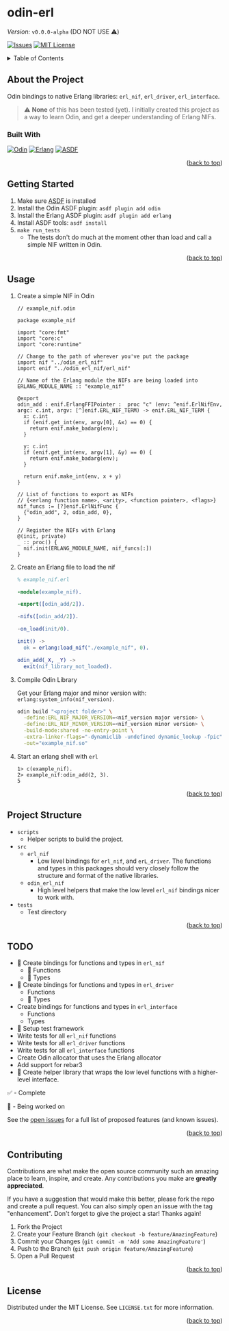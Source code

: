 <a name="readme-top"></a>
# odin-erl

*Version:* `v0.0.0-alpha` (DO NOT USE :warning:)

<!-- PROJECT SHIELDS -->

[![Issues][issues-shield]][issues-url]
[![MIT License][license-shield]][license-url]

<!-- TABLE OF CONTENTS -->
<details>
  <summary>Table of Contents</summary>
  <ol>
    <li>
      <a href="#about-the-project">About The Project</a>
      <ul>
        <li><a href="#built-with">Built With</a></li>
      </ul>
    </li>
    <li>
      <a href="#getting-started">Getting Started</a>
    </li>
    <li><a href="#usage">Usage</a></li>
    <li><a href="#project-structure">Project Structure</a></li>
    <li><a href="#todo">TODO</a></li>
    <li><a href="#contributing">Contributing</a></li>
    <li><a href="#license">License</a></li>
  </ol>
</details>

<!-- ABOUT THE PROJECT -->
## About the Project

Odin bindings to native Erlang libraries: `erl_nif`, `erl_driver`, `erl_interface`.

> :warning: **None** of this has been tested (yet). I initially created this project
> as a way to learn Odin, and get a deeper understanding of Erlang NIFs.

### Built With

<!-- Tools the project is built with -->

[![Odin][Odin-badge]][Odin-url]
[![Erlang][Erlang-badge]][Erlang-url]
[![ASDF][ASDF-badge]][ASDF-url]

<p align="right">(<a href="#readme-top">back to top</a>)</p>

<!-- GETTING STARTED -->
## Getting Started

1. Make sure [ASDF](https://asdf-vm.com/) is installed
2. Install the Odin ASDF plugin: `asdf plugin add odin`
3. Install the Erlang ASDF plugin: `asdf plugin add erlang`
4. Install ASDF tools: `asdf install`
5. `make run_tests`
    - The tests don't do much at the moment other than load and call a
      simple NIF written in Odin.

<p align="right">(<a href="#readme-top">back to top</a>)</p>

<!-- USAGE EXAMPLES -->
## Usage

1. Create a simple NIF in Odin

    ```odin
    // example_nif.odin

    package example_nif

    import "core:fmt"
    import "core:c"
    import "core:runtime"

    // Change to the path of wherever you've put the package
    import nif "../odin_erl_nif"
    import enif "../odin_erl_nif/erl_nif"

    // Name of the Erlang module the NIFs are being loaded into
    ERLANG_MODULE_NAME :: "example_nif"

    @export
    odin_add : enif.ErlangFFIPointer :  proc "c" (env: ^enif.ErlNifEnv, argc: c.int, argv: [^]enif.ERL_NIF_TERM) -> enif.ERL_NIF_TERM {
      x: c.int
      if (enif.get_int(env, argv[0], &x) == 0) {
        return enif.make_badarg(env);
      }

      y: c.int
      if (enif.get_int(env, argv[1], &y) == 0) {
        return enif.make_badarg(env);
      }

      return enif.make_int(env, x + y)
    }

    // List of functions to export as NIFs
    // {<erlang function name>, <arity>, <function pointer>, <flags>}
    nif_funcs := [?]enif.ErlNifFunc {
      {"odin_add", 2, odin_add, 0},
    }

    // Register the NIFs with Erlang
    @(init, private)
    _ :: proc() {
      nif.init(ERLANG_MODULE_NAME, nif_funcs[:])
    }
    ```

2. Create an Erlang file to load the nif

    ```erlang
    % example_nif.erl

    -module(example_nif).

    -export([odin_add/2]).

    -nifs([odin_add/2]).

    -on_load(init/0).

    init() ->
      ok = erlang:load_nif("./example_nif", 0).

    odin_add(_X, _Y) ->
      exit(nif_library_not_loaded).
    ```

3. Compile Odin Library

    Get your Erlang major and minor version with: `erlang:system_info(nif_version).`

    ```bash
    odin build "<project folder>" \
      -define:ERL_NIF_MAJOR_VERSION=<nif_version major version> \
      -define:ERL_NIF_MINOR_VERSION=<nif_version minor version> \
      -build-mode:shared -no-entry-point \
      -extra-linker-flags="-dynamiclib -undefined dynamic_lookup -fpic" \
      -out="example_nif.so"
    ```

4. Start an erlang shell with `erl`

    ```
    1> c(example_nif).
    2> example_nif:odin_add(2, 3).
    5
    ```

<p align="right">(<a href="#readme-top">back to top</a>)</p>

<!-- PROJECT STRUCTURE -->

## Project Structure

- `scripts`
  - Helper scripts to build the project.
- `src`
  - `erl_nif`
    - Low level bindings for `erl_nif`, and `erL_driver`. The functions and
      types in this packages should very closely follow the structure and
      format of the native libraries.
  - `odin_erl_nif`
    - High level helpers that make the low level `erl_nif` bindings nicer to
      work with.
- `tests`
  - Test directory


<p align="right">(<a href="#readme-top">back to top</a>)</p>

<!-- ROADMAP/TODO -->

## TODO

- :construction: Create bindings for functions and types in `erl_nif`
  - :construction: Functions
  - :construction: Types
- :construction: Create bindings for functions and types in `erl_driver`
  - Functions
  - :construction: Types
- Create bindings for functions and types in `erl_interface`
  - Functions
  - Types
- :construction: Setup test framework
- Write tests for all `erl_nif` functions
- Write tests for all `erl_driver` functions
- Write tests for all `erl_interface` functions
- Create Odin allocator that uses the Erlang allocator
- Add support for rebar3
- :construction: Create helper library that wraps the low level functions with a higher-level
      interface.

:white_check_mark: - Complete

:construction: - Being worked on

See the [open issues](https://github.com/chriskdon/odin-erl/issues)
for a full list of proposed features (and known issues).

<p align="right">(<a href="#readme-top">back to top</a>)</p>

<!-- CONTRIBUTING -->
## Contributing

Contributions are what make the open source community such an amazing place to
learn, inspire, and create. Any contributions you make are **greatly appreciated**.

If you have a suggestion that would make this better, please fork the repo and create a pull request. You can also simply open an issue with the tag "enhancement".
Don't forget to give the project a star! Thanks again!

1. Fork the Project
2. Create your Feature Branch (`git checkout -b feature/AmazingFeature`)
3. Commit your Changes (`git commit -m 'Add some AmazingFeature'`)
4. Push to the Branch (`git push origin feature/AmazingFeature`)
5. Open a Pull Request

<p align="right">(<a href="#readme-top">back to top</a>)</p>

<!-- LICENSE -->
## License

Distributed under the MIT License. See `LICENSE.txt` for more information.

<p align="right">(<a href="#readme-top">back to top</a>)</p>

<!-- MARKDOWN LINKS & IMAGES
  Useful Links
  - https://www.markdownguide.org/basic-syntax/#reference-style-links
  - https://shields.io/
  - https://simpleicons.org/
-->

<!-- Generic Links -->
[contributors-shield]: https://img.shields.io/github/contributors/chriskdon/odin-erl.svg?style=for-the-badge
[contributors-url]: https://github.com/chriskdon/odin-erl/graphs/contributors
[forks-shield]: https://img.shields.io/github/forks/chriskdon/odin-erl.svg?style=for-the-badge
[forks-url]: https://github.com/chriskdon/odin-erl/network/members
[stars-shield]: https://img.shields.io/github/stars/chriskdon/odin-erl.svg?style=for-the-badge
[stars-url]: https://github.com/chriskdon/odin-erl/stargazers
[issues-shield]: https://img.shields.io/github/issues/chriskdon/odin-erl.svg?style=for-the-badge
[issues-url]: https://github.com/chriskdon/odin-erl/issues
[license-shield]: https://img.shields.io/github/license/chriskdon/odin-erl.svg?style=for-the-badge
[license-url]: https://github.com/chriskdon/odin-erl/blob/main/LICENSE.txt

<!-- Built With Links (see: https://shields.io/badges) -->
[ASDF-badge]: https://img.shields.io/badge/ASDF-000000?style=for-the-badge&logoColor=white
[ASDF-url]: https://asdf-vm.com/

[Odin-badge]: https://img.shields.io/badge/Odin-000000?style=for-the-badge&logoColor=white
[Odin-url]: https://odin-lang.org/

[Erlang-badge]: https://img.shields.io/badge/Erlang-000000?style=for-the-badge&logo=erlang&logoColor=white
[Erlang-url]: https://www.erlang.org/
